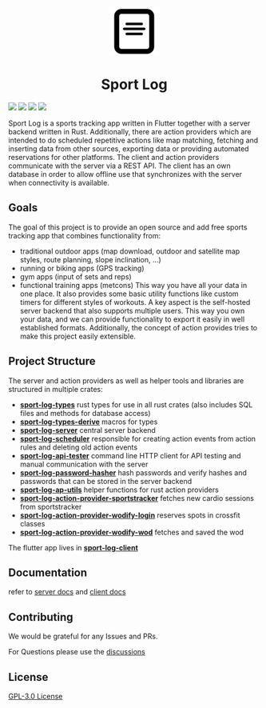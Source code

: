 <p align="center">
  <img src="icon.png" height="100" align="center">
</p>

<h1 align="center">Sport Log</h1>
  
![](https://img.shields.io/github/actions/workflow/status/LorenzSchueler/sport-log/rust.yml?branch=master&label=Rust%20Pipeline)
![](https://img.shields.io/github/actions/workflow/status/LorenzSchueler/sport-log/flutter.yml?branch=master&label=Flutter%20Pipeline)
![](https://img.shields.io/github/license/LorenzSchueler/sport-log)
![](https://img.shields.io/github/contributors/LorenzSchueler/sport-log)

Sport Log is a sports tracking app written in Flutter together with a server backend written in Rust.
Additionally, there are action providers which are intended to do scheduled repetitive actions like map matching, fetching and inserting data from other sources, exporting data or providing automated reservations for other platforms.
The client and action providers communicate with the server via a REST API.
The client has an own database in order to allow offline use that synchronizes with the server when connectivity is available.

## Goals

The goal of this project is to provide an open source and add free sports tracking app that combines functionality from:
- traditional outdoor apps (map download, outdoor and satellite map styles, route planning, slope inclination, ...)
- running or biking apps (GPS tracking)
- gym apps (input of sets and reps)
- functional training apps (metcons) 
This way you have all your data in one place.
It also provides some basic utility functions like custom timers for different styles of workouts.
A key aspect is the self-hosted server backend that also supports multiple users.
This way you own your data, and we can provide functionality to export it easily in well established formats.
Additionally, the concept of action provides tries to make this project easily extensible.

## Project Structure

The server and action providers as well as helper tools and libraries are structured in multiple crates:

- [**sport-log-types**](sport-log-types) rust types for use in all rust crates (also includes SQL files and methods for database access)
- [**sport-log-types-derive**](sport-log-types-derive) macros for types
- [**sport-log-server**](sport-log-server) central server backend
- [**sport-log-scheduler**](sport-log-scheduler) responsible for creating action events from action rules and deleting old action events
- [**sport-log-api-tester**](sport-log-api-tester) command line HTTP client for API testing and manual communication with the server
- [**sport-log-password-hasher**](sport-log-password-hasher) hash passwords and verify hashes and passwords that can be stored in the server backend
- [**sport-log-ap-utils**](sport-log-ap-utils) helper functions for rust action providers
- [**sport-log-action-provider-sportstracker**](sport-log-action-provider-sportstracker) fetches new cardio sessions from sportstracker
- [**sport-log-action-provider-wodify-login**](sport-log-action-provider-wodify-login) reserves spots in crossfit classes
- [**sport-log-action-provider-wodify-wod**](sport-log-action-provider-wodify-wod) fetches and saved the wod

The flutter app lives in [**sport-log-client**](sport-log-client)

## Documentation

refer to [server docs](sport-log-server/README.md) and [client docs](sport-log-client/README.md)

## Contributing

We would be grateful for any Issues and PRs.

For Questions please use the [discussions](https://github.com/LorenzSchueler/sport-log/discussions)

## License

[GPL-3.0 License](LICENSE)

